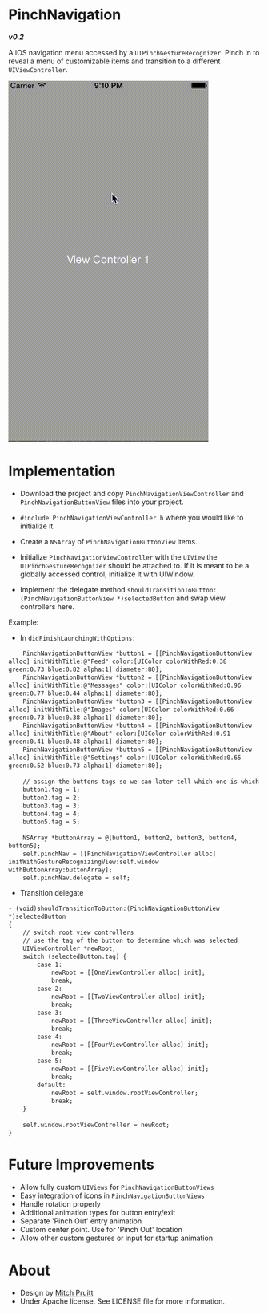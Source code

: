 PinchNavigation
========
***v0.2***

A iOS navigation menu accessed by a `UIPinchGestureRecognizer`.
Pinch in to reveal a menu of customizable items and transition to
a different `UIViewController`.

![alt tag](https://raw.githubusercontent.com/Jpoliachik/PinchNav/master/pinchnavexample.gif)


Implementation
======
-   Download the project and copy `PinchNavigationViewController`
    and `PinchNavigationButtonView` files into your project.

-   `#include PinchNavigationViewController.h` where you would like
    to initialize it.

-   Create a `NSArray` of `PinchNavigationButtonView` items.

-   Initialize `PinchNavigationViewController` with the `UIView` the
    `UIPinchGestureRecognizer` should be attached to. If it is meant
    to be a globally accessed control, initialize it with UIWindow.

-   Implement the delegate method `shouldTransitionToButton:(PinchNavigationButtonView *)selectedButton`
    and swap view controllers here.

Example:
-   In `didFinishLaunchingWithOptions:`
```
    PinchNavigationButtonView *button1 = [[PinchNavigationButtonView alloc] initWithTitle:@"Feed" color:[UIColor colorWithRed:0.38 green:0.73 blue:0.82 alpha:1] diameter:80];
    PinchNavigationButtonView *button2 = [[PinchNavigationButtonView alloc] initWithTitle:@"Messages" color:[UIColor colorWithRed:0.96 green:0.77 blue:0.44 alpha:1] diameter:80];
    PinchNavigationButtonView *button3 = [[PinchNavigationButtonView alloc] initWithTitle:@"Images" color:[UIColor colorWithRed:0.66 green:0.73 blue:0.38 alpha:1] diameter:80];
    PinchNavigationButtonView *button4 = [[PinchNavigationButtonView alloc] initWithTitle:@"About" color:[UIColor colorWithRed:0.91 green:0.41 blue:0.48 alpha:1] diameter:80];
    PinchNavigationButtonView *button5 = [[PinchNavigationButtonView alloc] initWithTitle:@"Settings" color:[UIColor colorWithRed:0.65 green:0.52 blue:0.73 alpha:1] diameter:80];

    // assign the buttons tags so we can later tell which one is which
    button1.tag = 1;
    button2.tag = 2;
    button3.tag = 3;
    button4.tag = 4;
    button5.tag = 5;

    NSArray *buttonArray = @[button1, button2, button3, button4, button5];
    self.pinchNav = [[PinchNavigationViewController alloc] initWithGestureRecognizingView:self.window withButtonArray:buttonArray];
    self.pinchNav.delegate = self;
```
-   Transition delegate

```
- (void)shouldTransitionToButton:(PinchNavigationButtonView *)selectedButton
{
    // switch root view controllers
    // use the tag of the button to determine which was selected
    UIViewController *newRoot;
    switch (selectedButton.tag) {
        case 1:
            newRoot = [[OneViewController alloc] init];
            break;
        case 2:
            newRoot = [[TwoViewController alloc] init];
            break;
        case 3:
            newRoot = [[ThreeViewController alloc] init];
            break;
        case 4:
            newRoot = [[FourViewController alloc] init];
            break;
        case 5:
            newRoot = [[FiveViewController alloc] init];
            break;
        default:
            newRoot = self.window.rootViewController;
            break;
    }

    self.window.rootViewController = newRoot;
}
```

Future Improvements
==============
-   Allow fully custom `UIViews` for `PinchNavigationButtonViews`
-   Easy integration of icons in `PinchNavigationButtonViews`
-   Handle rotation properly
-   Additional animation types for button entry/exit
-   Separate 'Pinch Out' entry animation
-   Custom center point. Use for 'Pinch Out' location
-   Allow other custom gestures or input for startup animation

About
========
- Design by [Mitch Pruitt](https://github.com/mitchpruitt)
- Under Apache license. See LICENSE file for more information.
